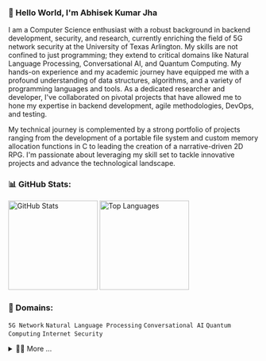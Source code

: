 ### 👋 Hello World, I'm Abhisek Kumar Jha

I am a Computer Science enthusiast with a robust background in backend development, security, and research, currently enriching the field of 5G network security at the University of Texas Arlington. My skills are not confined to just programming; they extend to critical domains like Natural Language Processing, Conversational AI, and Quantum Computing. My hands-on experience and my academic journey have equipped me with a profound understanding of data structures, algorithms, and a variety of programming languages and tools. As a dedicated researcher and developer, I've collaborated on pivotal projects that have allowed me to hone my expertise in backend development, agile methodologies, DevOps, and testing.

My technical journey is complemented by a strong portfolio of projects ranging from the development of a portable file system and custom memory allocation functions in C to leading the creation of a narrative-driven 2D RPG. I'm passionate about leveraging my skill set to tackle innovative projects and advance the technological landscape.

### 📊 GitHub Stats:

<p>
  <img src="https://github-readme-stats.vercel.app/api?username=abhisekjha&show_icons=true&theme=light" alt="GitHub Stats" height="180em"/>
  <img src="https://github-readme-stats.vercel.app/api/top-langs/?username=abhisekjha&theme=light&hide_langs_below=1" alt="Top Languages" height="180em"/>
</p>


### 💼 Domains:
`5G Network` `Natural Language Processing` `Conversational AI` `Quantum Computing` `Internet Security` 

<details>
<summary>👨‍🚀 More ...</summary>
       
![Visitor Count](https://komarev.com/ghpvc/?username=abhisekjha&color=blue)

### 💻 Programming Languages:
<p>
  <img src="https://upload.wikimedia.org/wikipedia/en/3/30/Java_programming_language_logo.svg" alt="Java" width="30" height="30"/>
  <img src="https://simpleicons.org/icons/python.svg" alt="Python" width="30" height="30"/>
  <img src="https://simpleicons.org/icons/cplusplus.svg" alt="C++" width="30" height="30"/>
  <img src="https://simpleicons.org/icons/csharp.svg" alt="C#" width="30" height="30"/>
  <img src="https://simpleicons.org/icons/quantum.svg" alt="Q#" width="30" height="30"/> <!-- Placeholder for Q# -->
  <img src="https://simpleicons.org/icons/php.svg" alt="PHP" width="30" height="30"/>
  <img src="https://simpleicons.org/icons/perl.svg" alt="Perl" width="30" height="30"/>
</p>

### 🌐 Web Development:
<p>
  <img src="https://simpleicons.org/icons/html5.svg" alt="HTML5" width="30" height="30"/>
  <img src="https://simpleicons.org/icons/css3.svg" alt="CSS3" width="30" height="30"/>
  <img src="https://simpleicons.org/icons/javascript.svg" alt="JavaScript" width="30" height="30"/>
</p>

### 🗄️ Databases:
<p>
  <img src="https://simpleicons.org/icons/mongodb.svg" alt="MongoDB" width="30" height="30"/>
  <img src="https://simpleicons.org/icons/mysql.svg" alt="MySQL" width="30" height="30"/>
</p>

### 🛠️ Infrastructure/Automation Tools:
<p>
  <img src="https://simpleicons.org/icons/googlecloud.svg" alt="Google Cloud" width="30" height="30"/>
  <img src="https://simpleicons.org/icons/kubernetes.svg" alt="Kubernetes" width="30" height="30"/>
  <img src="https://simpleicons.org/icons/docker.svg" alt="Docker" width="30" height="30"/>
  <img src="https://simpleicons.org/icons/github.svg" alt="GitHub" width="30" height="30"/>
  <img src="https://simpleicons.org/icons/jenkins.svg" alt="Jenkins" width="30" height="30"/>
</p>

<img src="https://github-readme-streak-stats.herokuapp.com/?user=abhisekjha&theme=dark" alt="GitHub Streak Stats" height="180em"/>
<img src="https://github-profile-trophy.vercel.app/?username=abhisekjha&theme=dark" alt="Trophies" height="180em"/>


</details>
